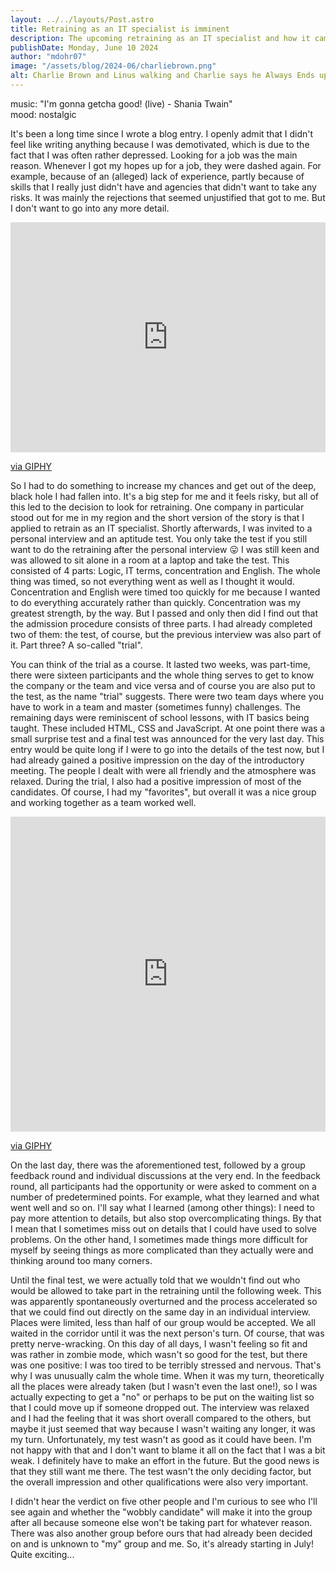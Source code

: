 ```yaml
---
layout: ../../layouts/Post.astro
title: Retraining as an IT specialist is imminent
description: The upcoming retraining as an IT specialist and how it came about
publishDate: Monday, June 10 2024
author: "mdohr07"
image: "/assets/blog/2024-06/charliebrown.png"
alt: Charlie Brown and Linus walking and Charlie says he Always Ends up Feeling depressed
---
```

music: "I'm gonna getcha good! (live) - Shania Twain"<br>
mood: nostalgic

It's been a long time since I wrote a blog entry. I openly admit that I didn't feel like writing anything because I was demotivated, which is due to the fact that I was often rather depressed. Looking for a job was the main reason. Whenever I got my hopes up for a job, they were dashed again. For example, because of an (alleged) lack of experience, partly because of skills that I really just didn't have and agencies that didn't want to take any risks. It was mainly the rejections that seemed unjustified that got to me. But I don't want to go into any more detail.

<div style="width:100%;height:0;padding-bottom:73%;position:relative;"><iframe src="https://giphy.com/embed/Zk9GgdHpYWxLa" width="100%" height="100%" style="position:absolute" frameBorder="0" class="giphy-embed" allowFullScreen></iframe></div><p><a href="https://giphy.com/gifs/sad-depressed-charlie-brown-Zk9GgdHpYWxLa">via GIPHY</a></p>

So I had to do something to increase my chances and get out of the deep, black hole I had fallen into. It's a big step for me and it feels risky, but all of this led to the decision to look for retraining. One company in particular stood out for me in my region and the short version of the story is that I applied to retrain as an IT specialist. Shortly afterwards, I was invited to a personal interview and an aptitude test. You only take the test if you still want to do the retraining after the personal interview 😛
I was still keen and was allowed to sit alone in a room at a laptop and take the test. This consisted of 4 parts: Logic, IT terms, concentration and English. The whole thing was timed, so not everything went as well as I thought it would. Concentration and English were timed too quickly for me because I wanted to do everything accurately rather than quickly. Concentration was my greatest strength, by the way. But I passed and only then did I find out that the admission procedure consists of three parts. I had already completed two of them: the test, of course, but the previous interview was also part of it. Part three? A so-called "trial".

You can think of the trial as a course. It lasted two weeks, was part-time, there were sixteen participants and the whole thing serves to get to know the company or the team and vice versa and of course you are also put to the test, as the name "trial" suggests. 
There were two team days where you have to work in a team and master (sometimes funny) challenges. The remaining days were reminiscent of school lessons, with IT basics being taught. These included HTML, CSS and JavaScript. At one point there was a small surprise test and a final test was announced for the very last day. This entry would be quite long if I were to go into the details of the test now, but I had already gained a positive impression on the day of the introductory meeting. The people I dealt with were all friendly and the atmosphere was relaxed. During the trial, I also had a positive impression of most of the candidates. Of course, I had my "favorites", but overall it was a nice group and working together as a team worked well.

<div style="width:100%;height:0;padding-bottom:100%;position:relative;"><iframe src="https://giphy.com/embed/l3q2Wl7Wpz09Z5hfi" width="100%" height="100%" style="position:absolute" frameBorder="0" class="giphy-embed" allowFullScreen></iframe></div><p><a href="https://giphy.com/gifs/bear-power-team-l3q2Wl7Wpz09Z5hfi">via GIPHY</a></p>

On the last day, there was the aforementioned test, followed by a group feedback round and individual discussions at the very end. In the feedback round, all participants had the opportunity or were asked to comment on a number of predetermined points. For example, what they learned and what went well and so on. I'll say what I learned (among other things): I need to pay more attention to details, but also stop overcomplicating things. By that I mean that I sometimes miss out on details that I could have used to solve problems. On the other hand, I sometimes made things more difficult for myself by seeing things as more complicated than they actually were and thinking around too many corners.

Until the final test, we were actually told that we wouldn't find out who would be allowed to take part in the retraining until the following week. This was apparently spontaneously overturned and the process accelerated so that we could find out directly on the same day in an individual interview. Places were limited, less than half of our group would be accepted. We all waited in the corridor until it was the next person's turn. Of course, that was pretty nerve-wracking. On this day of all days, I wasn't feeling so fit and was rather in zombie mode, which wasn't so good for the test, but there was one positive: I was too tired to be terribly stressed and nervous. That's why I was unusually calm the whole time. 
When it was my turn, theoretically all the places were already taken (but I wasn't even the last one!), so I was actually expecting to get a "no" or perhaps to be put on the waiting list so that I could move up if someone dropped out. 
The interview was relaxed and I had the feeling that it was short overall compared to the others, but maybe it just seemed that way because I wasn't waiting any longer, it was my turn. 
Unfortunately, my test wasn't as good as it could have been. I'm not happy with that and I don't want to blame it all on the fact that I was a bit weak. I definitely have to make an effort in the future. But the good news is that they still want me there. The test wasn't the only deciding factor, but the overall impression and other qualifications were also very important.

I didn't hear the verdict on five other people and I'm curious to see who I'll see again and whether the "wobbly candidate" will make it into the group after all because someone else won't be taking part for whatever reason. There was also another group before ours that had already been decided on and is unknown to "my" group and me. So, it's already starting in July! Quite exciting...